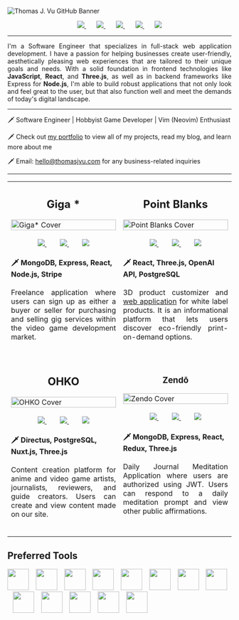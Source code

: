 <!-- Cover Image Section -->

![Thomas J. Vu GitHub Banner](https://res.cloudinary.com/dlcz9y0nv/image/upload/v1681705238/GitHub/GitHub_Banner_pxw5of.png)

<!-- Social Links Section -->

<div align="center">
  <a href="https://linkedin.com/in/thomasjvu">
    <img src="https://img.shields.io/static/v1?label=|&message=LINKEDIN&color=212121&style=for-the-badge&logo=linkedin" />
  </a>
    &nbsp;&nbsp;&nbsp;&nbsp;&nbsp;
  <a href="https://twitter.com/thomasjvu_">
    <img src="https://img.shields.io/static/v1?label=|&message=TWITTER&color=212121&style=for-the-badge&logo=twitter" />
  </a>
    &nbsp;&nbsp;&nbsp;&nbsp;&nbsp;
  <a href="https://thomasjvu.com">
    <img src="https://img.shields.io/static/v1?label=|&message=PORTFOLIO&color=212121&style=for-the-badge&logo=next.js" />
  </a>
    &nbsp;&nbsp;&nbsp;&nbsp;&nbsp;
  <a href="https://wellfound.com/u/thomasjvu">
    <img src="https://img.shields.io/static/v1?label=|&message=Angellist&color=212121&style=for-the-badge&logo=angellist" />
  </a>
    &nbsp;&nbsp;&nbsp;&nbsp;&nbsp;
  <a href="https://thomasjvu.com/resume">
      <img src="https://img.shields.io/static/v1?label=|&message=RESUME&color=212121&style=for-the-badge&logo=adobe" />
  </a>
</div>

---

<!-- Long Description Section -->
<p align="justify">I'm a Software Engineer that specializes in full-stack web application development. I have a passion for helping businesses create user-friendly, aesthetically pleasing web experiences that are tailored to their unique goals and needs. With a solid foundation in frontend technologies like <b>JavaScript</b>, <b>React</b>, and <b>Three.js</b>, as well as in backend frameworks like Express for <b>Node.js</b>, I'm able to build robust applications that not only look and feel great to the user, but that also function well and meet the demands of today's digital landscape.</p>

---

<!-- Short Description Section -->

🗡️ Software Engineer | Hobbyist Game Developer | Vim (Neovim) Enthusiast

🗡️ Check out [my portfolio](https://thomasjvu.com) to view all of my projects, read my blog, and learn more about me

🗡️ Email: hello@thomasjvu.com for any business-related inquiries

---

<!-- Projects Section -->

<table>
    <tr>
        <td width="50%">
            <h2 align="center">Giga *</h2>
            <a href="https://giga.onrender.com" target="_blank">
                <img src="https://res.cloudinary.com/dlcz9y0nv/image/upload/v1681701616/Project%20Covers/giga-cover_yvidse.png" width="100%" alt="Giga* Cover"/>
            </a>
            <div align="center">
                <br />
                <a href="https://github.com/thomasjvu/giga" target="_blank">
                    <img src="https://img.shields.io/static/v1?label=|&message=REPO&color=212121&style=for-the-badge&logo=github"/>
                </a>
                &nbsp;&nbsp;&nbsp;&nbsp;&nbsp;&nbsp;
                <a href="https://giga-docs.onrender.com" target="_blank">
                    <img src="https://img.shields.io/static/v1?label=|&message=DOCS&color=212121&style=for-the-badge&logo=nuxt.js"/>
                </a>
                &nbsp;&nbsp;&nbsp;&nbsp;&nbsp;&nbsp;
                <a href="https://giga.onrender.com" target="_blank">
                    <img src="https://img.shields.io/static/v1?label=|&message=DEMO&color=ff2147&style=for-the-badge&logo=react"/>
                </a>
            </div>
            <h4>🗡️ MongoDB, Express, React, Node.js, Stripe</h4>
            <p align="justify">Freelance application where users can sign up as either a buyer or seller for purchasing and selling gig services within the video game development market.</p>
            <br />
        </td>
        <td width="50%">
            <h2 align="center">Point Blanks</h2>
            <a href="https://customize.pointblanks.xyz" target="_blank">
                <img src="https://res.cloudinary.com/dlcz9y0nv/image/upload/v1681701617/Project%20Covers/point-blanks-customizer-cover_do8yvx.png" width="100%" alt="Point Blanks Cover"/>
            </a>
            <div align="center">
                <br />
                <a href="https://github.com/thomasjvu/pointblanks-customizer" target="_blank">
                    <img src="https://img.shields.io/static/v1?label=|&message=REPO&color=212121&style=for-the-badge&logo=github"/>
                </a>
                &nbsp;&nbsp;&nbsp;&nbsp;&nbsp;&nbsp;
                <a href="https://docs.pointblanks.xyz" target="_blank">
                    <img src="https://img.shields.io/static/v1?label=|&message=DOCS&color=212121&style=for-the-badge&logo=nuxt.js"/>
                </a>
                &nbsp;&nbsp;&nbsp;&nbsp;&nbsp;&nbsp;
                <a href="https://customize.pointblanks.xyz" target="_blank">
                    <img src="https://img.shields.io/static/v1?label=|&message=DEMO&color=ff2147&style=for-the-badge&logo=react"/>
                </a>
            </div>
            <h4>🗡️ React, Three.js, OpenAI API, PostgreSQL</h4>
            <p align="justify">3D product customizer and <a href="https://pointblanks.xyz">web application</a> for white label products. It is an informational platform that lets users discover eco-friendly print-on-demand options.</p>
          <br />
        </td>
    </tr>
    <tr>
        <td width="50%">
            <h2 align="center">OHKO</h2>
            <a href="https://ohko.org" target="_blank">
                <img src="https://res.cloudinary.com/dlcz9y0nv/image/upload/v1681701616/Project%20Covers/ohko-cover_czilhf.png" width="100%" alt="OHKO Cover"/>
            </a>
            <div align="center">
                <br />
                <a href="https://github.com/thomasjvu/ohko" target="_blank">
                    <img src="https://img.shields.io/static/v1?label=|&message=REPO&color=212121&style=for-the-badge&logo=github"/>
                </a>
                &nbsp;&nbsp;&nbsp;&nbsp;&nbsp;&nbsp;
                <a href="https://docs.ohko.org" target="_blank">
                    <img src="https://img.shields.io/static/v1?label=|&message=DOCS&color=212121&style=for-the-badge&logo=nuxt.js"/>
                </a>
                &nbsp;&nbsp;&nbsp;&nbsp;&nbsp;&nbsp;
                <a href="https://ohko.org" target="_blank">
                    <img src="https://img.shields.io/static/v1?label=|&message=DEMO&color=ff2147&style=for-the-badge&logo=vue.js"/>
                </a>
            </div>
            <h4>🗡️ Directus, PostgreSQL, Nuxt.js, Three.js</h5>
            <p align="justify">Content creation platform for anime and video game artists, journalists, reviewers, and guide creators. Users can create and view content made on our site.</p>
          <br />
        </td>
        <td width="50%">
            <h3 align="center">Zendō</h3>
            <a href="http://zendo.onrender.com" target="_blank">
                <img src="https://res.cloudinary.com/dlcz9y0nv/image/upload/v1681704820/Project%20Covers/zendo-cover_gapvlt.png" width="100%" alt="Zendo Cover" />
            </a>
            <div align="center">
                <br />
                <a href="https://github.com/thomasjvu/zendo" target="_blank">
                    <img src="https://img.shields.io/static/v1?label=|&message=REPO&color=212121&style=for-the-badge&logo=github"/>
                </a>
                &nbsp;&nbsp;&nbsp;&nbsp;&nbsp;&nbsp;
                <a href="https://zendo-docs.onrender.com" target="_blank">
                    <img src="https://img.shields.io/static/v1?label=|&message=DOCS&color=212121&style=for-the-badge&logo=nuxt.js"/>
                </a>
                &nbsp;&nbsp;&nbsp;&nbsp;&nbsp;&nbsp;
                <a href="https://zendo.onrender.com" target="_blank">
                    <img src="https://img.shields.io/static/v1?label=|&message=DEMO&color=ff2147&style=for-the-badge&logo=react"/>
                </a>
            </div>
            <h4>🗡️ MongoDB, Express, React, Redux, Three.js</h4>
            <p align="justify">Daily Journal Meditation Application where users are authorized using JWT. Users can respond to a daily meditation prompt and view other public affirmations.</p>
            <br />
        </td>
    </tr>
</table>

<!-- Technologies Section -->
<div>
  <h2>Preferred Tools</h2>
  <img src="https://api.iconify.design/skill-icons/html.svg" width="48" />
  &nbsp;&nbsp;
  <img src="https://api.iconify.design/skill-icons/css.svg" width="48" />
  &nbsp;&nbsp;
  <img src="https://api.iconify.design/skill-icons/javascript.svg" width="48" />
  &nbsp;&nbsp;
  <img src="https://api.iconify.design/skill-icons/react-dark.svg" width="48" />
  &nbsp;&nbsp;
  <img src="https://api.iconify.design/skill-icons/nextjs-dark.svg" width="48" />
  &nbsp;&nbsp;
  <img src="https://api.iconify.design/skill-icons/vuejs-dark.svg" width="48" />
  &nbsp;&nbsp;
  <img src="https://api.iconify.design/skill-icons/nuxtjs-dark.svg" width="48" />
  &nbsp;&nbsp;
  <img src="https://api.iconify.design/skill-icons/threejs-dark.svg" width="48" />
  &nbsp;&nbsp;
  <img src="https://api.iconify.design/skill-icons/postman.svg" width="48" />
  &nbsp;&nbsp;
  <img src="https://api.iconify.design/skill-icons/expressjs-dark.svg" width="48" />
  &nbsp;&nbsp;
  <img src="https://api.iconify.design/skill-icons/mongodb.svg" width="48" />
  &nbsp;&nbsp;
  <img src="https://api.iconify.design/skill-icons/postgresql-dark.svg" width="48" />
  &nbsp;&nbsp;
  <img src="https://api.iconify.design/skill-icons/vim-dark.svg" width="48" />
</div>
